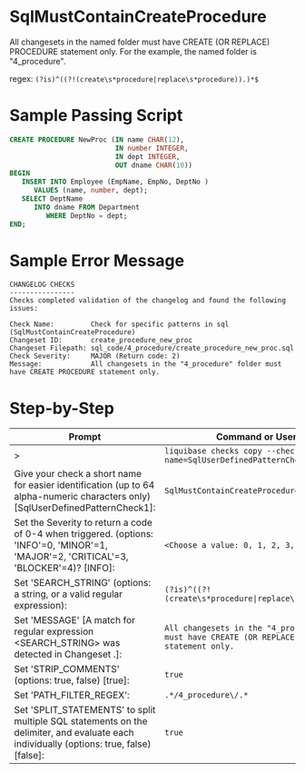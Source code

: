 # SqlMustContainCreateProcedure

All changesets in the named folder must have CREATE (OR REPLACE) PROCEDURE statement only. For the example, the named folder is "4_procedure".

regex: `(?is)^((?!(create\s*procedure|replace\s*procedure)).)*$`

# Sample Passing Script
``` sql
CREATE PROCEDURE NewProc (IN name CHAR(12),
                          IN number INTEGER,
                          IN dept INTEGER,
                          OUT dname CHAR(10))
BEGIN
   INSERT INTO Employee (EmpName, EmpNo, DeptNo )
      VALUES (name, number, dept);
   SELECT DeptName
      INTO dname FROM Department
         WHERE DeptNo = dept;
END;
```

# Sample Error Message
```
CHANGELOG CHECKS
----------------
Checks completed validation of the changelog and found the following issues:

Check Name:         Check for specific patterns in sql (SqlMustContainCreateProcedure)
Changeset ID:       create_procedure_new_proc
Changeset Filepath: sql_code/4_procedure/create_procedure_new_proc.sql
Check Severity:     MAJOR (Return code: 2)
Message:            All changesets in the "4_procedure" folder must have CREATE PROCEDURE statement only.
```
# Step-by-Step

| Prompt | Command or User Input |
| ------ | ----------------------|
| > | `liquibase checks copy --check-name=SqlUserDefinedPatternCheck` |
| Give your check a short name for easier identification (up to 64 alpha-numeric characters only) [SqlUserDefinedPatternCheck1]: | `SqlMustContainCreateProcedure` |
| Set the Severity to return a code of 0-4 when triggered. (options: 'INFO'=0, 'MINOR'=1, 'MAJOR'=2, 'CRITICAL'=3, 'BLOCKER'=4)? [INFO]: | `<Choose a value: 0, 1, 2, 3, 4>` |
| Set 'SEARCH_STRING' (options: a string, or a valid regular expression): | `(?is)^((?!(create\s*procedure\|replace\s*procedure)).)*$` |
| Set 'MESSAGE' [A match for regular expression <SEARCH_STRING> was detected in Changeset <CHANGESET>.]: | `All changesets in the "4_procedure" folder must have CREATE (OR REPLACE) PROCEDURE statement only.` |
| Set 'STRIP_COMMENTS' (options: true, false) [true]: | `true` |
| Set 'PATH_FILTER_REGEX': | `.*/4_procedure\/.*` |
| Set 'SPLIT_STATEMENTS' to split multiple SQL statements on the delimiter, and evaluate each individually (options: true, false) [false]: | `true` |

